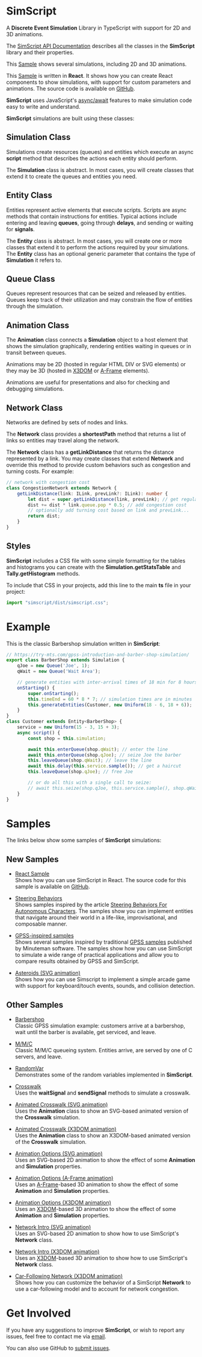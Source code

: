 # SimScript

A **Discrete Event Simulation** Library in TypeScript with
support for 2D and 3D animations.

The [SimScript API Documentation](https://bernardo-castilho.github.io/simscript/docs/)
describes all the classes in the **SimScript** library and their properties.

This [Sample](https://bernardo-castilho.github.io/simscript/dist/index.html)
shows several simulations, including 2D and 3D animations.

This [Sample](https://bernardo-castilho.github.io/simscript/react/)
is written in **React**. It shows how you can create React components
to show simulations, with support for custom parameters and animations.
The source code is available on
[GitHub](https://github.com/Bernardo-Castilho/simscript-react).

**SimScript** uses JavaScript's
[async/await](https://developer.mozilla.org/en-US/docs/Learn/JavaScript/Asynchronous/Async_await)
features to make simulation code easy to write and understand.

**SimScript** simulations are built using these classes:

## Simulation Class

Simulations create resources (queues) and entities which execute an async
**script** method that describes the actions each entity should perform.

The **Simulation** class is abstract. In most cases, you will create classes 
that extend it to create the queues and entities you need.

## Entity Class

Entities represent active elements that execute scripts. Scripts are async
methods that contain instructions for entities.
Typical actions include entering and leaving **queues**, going through
**delays**, and sending or waiting for **signals**.

The **Entity** class is abstract. In most cases, you will create one
or more classes that extend it to perform the actions required by your 
simulations.
The **Entity** class has an optional generic parameter that contains the
type of **Simulation** it refers to.

## Queue Class

Queues represent resources that can be seized and released by entities.
Queues keep track of their utilization and may constrain the flow of 
entities through the simulation.

## Animation Class

The **Animation** class connects a **Simulation** object to a host
element that shows the simulation graphically, rendering entities 
waiting in queues or in transit between queues.

Animations may be 2D (hosted in regular HTML DIV or SVG elements)
or they may be 3D (hosted in [X3DOM](https://www.x3dom.org/) or
[A-Frame](https://aframe.io) elements).

Animations are useful for presentations and also for checking and
debugging simulations.

## Network Class

Networks are defined by sets of nodes and links.

The **Network** class provides a **shortestPath** method that returns
a list of links so entities may travel along the network.

The **Network** class has a **getLinkDistance** that returns the
distance represented by a link.
You may create classes that extend **Network** and override this 
method to provide custom behaviors such as congestion and turning 
costs.
For example:

```typescript
// network with congestion cost
class CongestionNetwork extends Network {
    getLinkDistance(link: ILink, prevLink?: ILink): number {
        let dist = super.getLinkDistance(link, prevLink); // get regular distance
        dist += dist * link.queue.pop * 0.5; // add congestion cost
        // optionally add turning cost based on link and prevLink...
        return dist;
    }
}
```

## Styles

**SimScript** includes a CSS file with some simple formatting for the
tables and histograms you can create with the **Simulation.getStatsTable**
and **Tally.getHistogram** methods.

To include that CSS in your projects, add this line to the main **ts**
file in your project:

```typescript
import "simscript/dist/simscript.css";
```

# Example

This is the classic Barbershop simulation written in **SimScript**:

```typescript
// https://try-mts.com/gpss-introduction-and-barber-shop-simulation/
export class BarberShop extends Simulation {
    qJoe = new Queue('Joe', 1);
    qWait = new Queue('Wait Area');

    // generate entities with inter-arrival times of 18 min for 8 hours * 7 days
    onStarting() {
        super.onStarting();
        this.timeEnd = 60 * 8 * 7; // simulation times are in minutes
        this.generateEntities(Customer, new Uniform(18 - 6, 18 + 6));
    }
}
class Customer extends Entity<BarberShop> {
    service = new Uniform(15 - 3, 15 + 3);
    async script() {
        const shop = this.simulation;

        await this.enterQueue(shop.qWait); // enter the line
        await this.enterQueue(shop.qJoe); // seize Joe the barber
        this.leaveQueue(shop.qWait); // leave the line
        await this.delay(this.service.sample()); // get a haircut
        this.leaveQueue(shop.qJoe); // free Joe

        // or do all this with a single call to seize:
        // await this.seize(shop.qJoe, this.service.sample(), shop.qWait);
    }
}
```

# Samples

The links below show some samples of **SimScript** simulations:

## New Samples

- [React Sample](https://bernardo-castilho.github.io/simscript/react/)\
    Shows how you can use SimScript in React. 
    The source code for this sample is available on
    [GitHub](https://github.com/Bernardo-Castilho/simscript-react).

- [Steering Behaviors](https://stackblitz.com/edit/typescript-fhrhfm)\
    Shows samples inspired by the article 
    [Steering Behaviors For Autonomous Characters](http://www.red3d.com/cwr/steer/).
    The samples show you can implement entities that navigate around their
    world in a life-like, improvisational, and composable manner.
    
- [GPSS-inspired samples](https://stackblitz.com/edit/typescript-mapmna)\
    Shows several samples inspired by traditional 
    [GPSS samples](http://www.minutemansoftware.com/tutorial/tutorial_manual.htm)
    published by Minuteman software.
    The samples show how you can use SimScript to simulate a wide range of practical applications
    and allow you to compare results obtained by GPSS and SimScript.

- [Asteroids (SVG animation)](https://stackblitz.com/edit/typescript-mcoqyz)\
    Shows how you can use Simscript to implement a simple arcade game with
    support for keyboard/touch events, sounds, and collision detection.

## Other Samples

- [Barbershop](https://stackblitz.com/edit/typescript-efht9t)\
    Classic GPSS simulation example:
    customers arrive at a barbershop, wait until the barber is available, get serviced, and leave.

- [M/M/C](https://stackblitz.com/edit/typescript-xbntrv)\
    Classic M/M/C queueing system. Entities arrive, are served by one of C servers, and leave.

- [RandomVar](https://stackblitz.com/edit/typescript-nwknjs)\
    Demonstrates some of the random variables implemented in **SimScript**.

- [Crosswalk](https://stackblitz.com/edit/typescript-nq3vvd)\
    Uses the **waitSignal** and **sendSignal** methods to simulate a crosswalk.

- [Animated Crosswalk (SVG animation)](https://stackblitz.com/edit/typescript-395kik)\
    Uses the **Animation** class to show an SVG-based animated version of the **Crosswalk** simulation.

- [Animated Crosswalk (X3DOM animation)](https://stackblitz.com/edit/typescript-ehhn4e)\
    Uses the **Animation** class to show an X3DOM-based animated version of the **Crosswalk** simulation.

- [Animation Options (SVG animation)](https://stackblitz.com/edit/typescript-3zcuw1)\
    Uses an SVG-based 2D animation to show the effect of some
    **Animation** and **Simulation** properties.

- [Animation Options (A-Frame animation)](https://stackblitz.com/edit/typescript-pmkehn)\
    Uses an [A-Frame](https://aframe.io)-based 3D animation to show the effect of some
    **Animation** and **Simulation** properties.

- [Animation Options (X3DOM animation)](https://stackblitz.com/edit/typescript-oncuqe)\
    Uses an [X3DOM](https://www.x3dom.org/)-based 3D animation to show the effect of some
    **Animation** and **Simulation** properties.

- [Network Intro (SVG animation)](https://stackblitz.com/edit/typescript-zfm9hz)\
    Uses an SVG-based 2D animation to show how to use SimScript's **Network** class.

- [Network Intro (X3DOM animation)](https://stackblitz.com/edit/typescript-hl7cya)\
    Uses an [X3DOM](https://www.x3dom.org/)-based 3D animation to show how to use SimScript's
    **Network** class.

- [Car-Following Network (X3DOM animation)](https://stackblitz.com/edit/typescript-5hfpwt)\
    Shows how you can customize the behavior of a SimScript **Network** to use a
    car-following model and to account for network congestion.

# Get Involved

If you have any suggestions to improve **SimScript**, or wish to report any issues, 
feel free to contact me via [email](mailto:bernardo-castilho@hotmail.com).

You can also use GitHub to [submit issues](https://github.com/Bernardo-Castilho/SimScript/issues).

